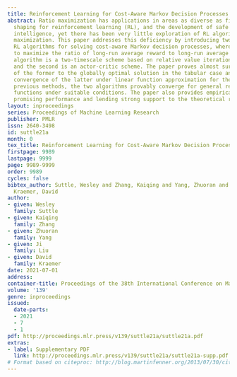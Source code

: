 ```yaml
---
title: Reinforcement Learning for Cost-Aware Markov Decision Processes
abstract: Ratio maximization has applications in areas as diverse as finance, reward
  shaping for reinforcement learning (RL), and the development of safe artificial
  intelligence, yet there has been very little exploration of RL algorithms for ratio
  maximization. This paper addresses this deficiency by introducing two new, model-free
  RL algorithms for solving cost-aware Markov decision processes, where the goal is
  to maximize the ratio of long-run average reward to long-run average cost. The first
  algorithm is a two-timescale scheme based on relative value iteration (RVI) Q-learning
  and the second is an actor-critic scheme. The paper proves almost sure convergence
  of the former to the globally optimal solution in the tabular case and almost sure
  convergence of the latter under linear function approximation for the critic. Unlike
  previous methods, the two algorithms provably converge for general reward and cost
  functions under suitable conditions. The paper also provides empirical results demonstrating
  promising performance and lending strong support to the theoretical results.
layout: inproceedings
series: Proceedings of Machine Learning Research
publisher: PMLR
issn: 2640-3498
id: suttle21a
month: 0
tex_title: Reinforcement Learning for Cost-Aware Markov Decision Processes
firstpage: 9989
lastpage: 9999
page: 9989-9999
order: 9989
cycles: false
bibtex_author: Suttle, Wesley and Zhang, Kaiqing and Yang, Zhuoran and Liu, Ji and
  Kraemer, David
author:
- given: Wesley
  family: Suttle
- given: Kaiqing
  family: Zhang
- given: Zhuoran
  family: Yang
- given: Ji
  family: Liu
- given: David
  family: Kraemer
date: 2021-07-01
address:
container-title: Proceedings of the 38th International Conference on Machine Learning
volume: '139'
genre: inproceedings
issued:
  date-parts:
  - 2021
  - 7
  - 1
pdf: http://proceedings.mlr.press/v139/suttle21a/suttle21a.pdf
extras:
- label: Supplementary PDF
  link: http://proceedings.mlr.press/v139/suttle21a/suttle21a-supp.pdf
# Format based on citeproc: http://blog.martinfenner.org/2013/07/30/citeproc-yaml-for-bibliographies/
---
```

